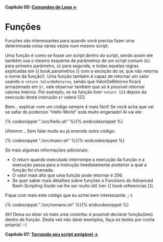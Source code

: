 **Capítulo 05: [Comandos de Loop ←](https://github.com/redmanndotsh/bashscripting/tree/master/chapter-05)**

# Funções

Funções são interessantes para quando você precisa fazer uma
determinada coisa várias vezes num mesmo script.

Uma função é como se fosse um script dentro do script, sendo assim ele
também usa o mesmo esquema de parâmetros de um script comum (`$1` para
primeiro parâmetro, `$2` para segunda, e todas aquelas regras explicadas em
{{ book.parametros }} com a exceção do `$0`, que não retorna o nome da função!).
Uma função também é capaz de retornar um valor usando o
`return ValorDeRetorno`, sendo que ValorDeRetorno ficará armazenado em
`$?`, vale observar também que só é possível retornar valores inteiros.
Por exemplo, se na função tiver `return 123` depois da execução desta
instrução `$?` valerá 123.

Bem... explicar com um código sempre é mais fácil! Se você acha que
vai se safar do poderoso "Hello World" está muito enganado! Aí vai ele:

{% codesnippet "./src/hello.sh" %}{% endcodesnippet %}

Uhmmm... Sem falar muito eu já emendo outro código:

{% codesnippet "./src/maior.sh" %}{% endcodesnippet %}

Só mais algumas informações adicionais:

- O return quando executado interrompe a execução da função e a execução
  passa para a instrução imediatamente posterior a qual a função foi chamada.
- O valor mais alto que uma função pode retornar é 256.
- Se quer saber mais detalhes sobre funções o Functions do Advanced
  Bash-Scripting Guide vai lhe ser muito útil (ver {{ book.referencias }}).


Fique com mais este código que eu achei bem interessante. ;-)

{% codesnippet "./src/romano.sh" %}{% endcodesnippet %}

Ah! Deixa eu dizer só mais uma coisinha: é possível declarar
função(ões) dentro de função. Desta vez não darei exemplos, faça os
testes por conta própria! :-)

**Capítulo 07: [Tornando seu script amigável →](https://github.com/redmanndotsh/bashscripting/tree/master/chapter-07)**
